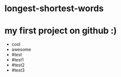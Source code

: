 # longest-shortest-words
# my first project on github :)

- cool 
- awesome
- #test
- #test1
- #test2
- #test3
